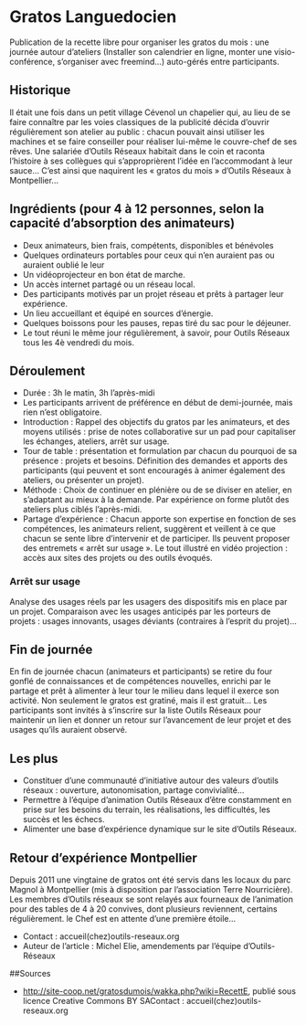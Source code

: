 # Gratos Languedocien

Publication de la recette libre pour organiser les  gratos du mois  : une journée autour d’ateliers (Installer son calendrier en ligne, monter une visio-conférence, s’organiser avec freemind...) auto-gérés entre participants.

## Historique 

Il était une fois dans un petit village Cévenol un chapelier qui, au lieu de se faire connaître par les voies classiques de la publicité décida d’ouvrir régulièrement son atelier au public : chacun pouvait ainsi utiliser les machines et se faire conseiller pour réaliser lui-même le couvre-chef de ses rêves. Une salariée d’Outils Réseaux habitait dans le coin et raconta l’histoire à ses collègues qui s’approprièrent l’idée en l’accommodant à leur sauce... C’est ainsi que naquirent les « gratos du mois » d’Outils Réseaux à Montpellier...

## Ingrédients (pour 4 à 12 personnes, selon la capacité d’absorption des animateurs) 

* Deux animateurs, bien frais, compétents, disponibles et bénévoles
* Quelques ordinateurs portables pour ceux qui n’en auraient pas ou auraient oublié le leur
* Un vidéoprojecteur en bon état de marche.
* Un accès internet partagé ou un réseau local.
* Des participants motivés par un projet réseau et prêts à partager leur expérience.
* Un lieu accueillant et équipé en sources d’énergie.
* Quelques boissons pour les pauses, repas tiré du sac pour le déjeuner.
* Le tout réuni le même jour régulièrement, à savoir, pour Outils Réseaux tous les 4è vendredi du mois.


## Déroulement

* Durée  : 3h le matin, 3h l’après-midi
* Les participants arrivent de préférence en début de demi-journée, mais rien n’est obligatoire.
*   Introduction  : Rappel des objectifs du gratos par les animateurs, et des moyens utilisés : prise de notes collaborative sur un pad pour capitaliser les échanges, ateliers, arrêt sur usage.
*   Tour de table  : présentation et formulation par chacun du pourquoi de sa présence : projets et besoins. 
Définition des demandes et apports des participants (qui peuvent et sont encouragés à animer également des ateliers, ou présenter un projet).
*  Méthode  : Choix de continuer en plénière ou de se diviser en atelier, en s’adaptant au mieux à la demande. Par expérience on forme plutôt des ateliers plus ciblés l’après-midi.
*  Partage d’expérience  : Chacun apporte son expertise en fonction de ses compétences, les animateurs relient, suggèrent et veillent à ce que chacun se sente libre d’intervenir et de participer. Ils peuvent proposer des  entremets  « arrêt sur usage ». Le tout illustré en vidéo projection : accès aux sites des projets ou des outils évoqués.

### Arrêt sur usage 

Analyse des usages réels par les usagers des dispositifs mis en place par un projet. Comparaison avec les usages anticipés par les porteurs de projets : usages innovants, usages déviants (contraires à l’esprit du projet)...

## Fin de journée 
En fin de journée chacun (animateurs et participants) se retire du four gonflé de connaissances et de compétences nouvelles, enrichi par le partage et prêt à alimenter à leur tour le milieu dans lequel il exerce son activité. Non seulement le gratos est gratiné, mais il est gratuit... Les participants sont invités à s’inscrire sur la liste Outils Réseaux pour maintenir un lien et donner un retour sur l’avancement de leur projet et des usages qu’ils auraient observé.

## Les plus 
* Constituer d’une communauté d’initiative autour des valeurs d’outils réseaux : ouverture, autonomisation, partage convivialité...
* Permettre à l’équipe d’animation Outils Réseaux d’être constamment en prise sur les besoins du terrain, les réalisations, les difficultés, les succès et les échecs.
* Alimenter une base d’expérience dynamique sur le site d’Outils Réseaux.

## Retour d’expérience Montpellier 

Depuis 2011 une vingtaine de gratos ont été servis dans les locaux du parc Magnol à Montpellier (mis à disposition par l’association Terre Nourricière). Les membres d’Outils réseaux se sont relayés aux fourneaux de l’animation pour des tables de 4 à 20 convives, dont plusieurs reviennent, certains régulièrement. le Chef est en attente d’une première étoile...

* Contact : accueil(chez)outils-reseaux.org
* Auteur de l’article : Michel Elie, amendements par l’équipe d’Outils-Réseaux

##Sources

* http://site-coop.net/gratosdumois/wakka.php?wiki=RecettE, publié sous licence Creative Commons BY SAContact : accueil(chez)outils-reseaux.org
